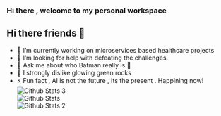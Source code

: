 ### Hi there , welcome to my personal workspace
## Hi there friends 👋

- 🔭 I’m currently working on microservices based healthcare projects
- 🤔 I’m looking for help with defeating the challenges.
- 💬 Ask me about who Batman really is 🦇
- 🤢 I strongly dislike glowing green rocks
- ⚡ Fun fact , AI is not the future , Its the present . Happining now! 
![Github Stats 3](https://github-readme-stats.vercel.app/api?username=rivalsolmons)  
![Github Stats](https://github-readme-streak-stats.herokuapp.com/?user=rivalsolmons)  
![Github Stats 2](https://github-readme-stats.vercel.app/api/top-langs/?username=rivalsolmons)
<!--
**clarkthesuper/clarkthesuper** is a ✨ _special_ ✨ repository because its `README.md` (this file) appears on your GitHub profile.

Here are some ideas to get you started:

- 🔭 I’m currently working on ...
- 🌱 I’m currently learning ...
- 👯 I’m looking to collaborate on ...
- 🤔 I’m looking for help with ...
- 💬 Ask me about ...
- 📫 How to reach me: ...
- 😄 Pronouns: ...
- ⚡ Fun fact: ...
## My Github Stats  

